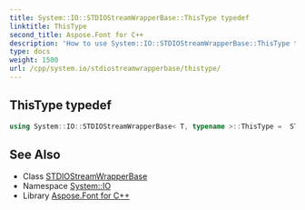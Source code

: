 ```yaml
---
title: System::IO::STDIOStreamWrapperBase::ThisType typedef
linktitle: ThisType
second_title: Aspose.Font for C++
description: 'How to use System::IO::STDIOStreamWrapperBase::ThisType typedef of System::IO::STDIOStreamWrapperBase class in C++.'
type: docs
weight: 1500
url: /cpp/system.io/stdiostreamwrapperbase/thistype/
---
```

## ThisType typedef




```cpp
using System::IO::STDIOStreamWrapperBase< T, typename >::ThisType =  STDIOStreamWrapperBase<T>
```

## See Also

* Class [STDIOStreamWrapperBase](../)
* Namespace [System::IO](../../)
* Library [Aspose.Font for C++](../../../)
